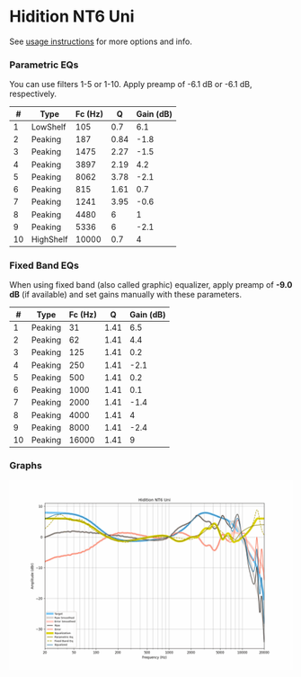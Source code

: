 # Hidition NT6 Uni
See [usage instructions](https://github.com/jaakkopasanen/AutoEq#usage) for more options and info.

### Parametric EQs
You can use filters 1-5 or 1-10. Apply preamp of -6.1 dB or -6.1 dB, respectively.

|   # | Type      |   Fc (Hz) |    Q |   Gain (dB) |
|-----|-----------|-----------|------|-------------|
|   1 | LowShelf  |       105 | 0.7  |         6.1 |
|   2 | Peaking   |       187 | 0.84 |        -1.8 |
|   3 | Peaking   |      1475 | 2.27 |        -1.5 |
|   4 | Peaking   |      3897 | 2.19 |         4.2 |
|   5 | Peaking   |      8062 | 3.78 |        -2.1 |
|   6 | Peaking   |       815 | 1.61 |         0.7 |
|   7 | Peaking   |      1241 | 3.95 |        -0.6 |
|   8 | Peaking   |      4480 | 6    |         1   |
|   9 | Peaking   |      5336 | 6    |        -2.1 |
|  10 | HighShelf |     10000 | 0.7  |         4   |

### Fixed Band EQs
When using fixed band (also called graphic) equalizer, apply preamp of **-9.0 dB** (if available) and set gains manually with these parameters.

|   # | Type    |   Fc (Hz) |    Q |   Gain (dB) |
|-----|---------|-----------|------|-------------|
|   1 | Peaking |        31 | 1.41 |         6.5 |
|   2 | Peaking |        62 | 1.41 |         4.4 |
|   3 | Peaking |       125 | 1.41 |         0.2 |
|   4 | Peaking |       250 | 1.41 |        -2.1 |
|   5 | Peaking |       500 | 1.41 |         0.2 |
|   6 | Peaking |      1000 | 1.41 |         0.1 |
|   7 | Peaking |      2000 | 1.41 |        -1.4 |
|   8 | Peaking |      4000 | 1.41 |         4   |
|   9 | Peaking |      8000 | 1.41 |        -2.4 |
|  10 | Peaking |     16000 | 1.41 |         9   |

### Graphs
![](./Hidition%20NT6%20Uni.png)
